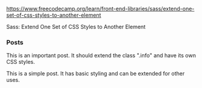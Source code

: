 https://www.freecodecamp.org/learn/front-end-libraries/sass/extend-one-set-of-css-styles-to-another-element

Sass: Extend One Set of CSS Styles to Another Element

<style type='text/sass'>
  h3{
    text-align: center;
  }
  .info{
    width: 200px;
    border: 1px solid black;
    margin: 0 auto;
  }
  .info-important {
    @extend .info;
    background-color : magenta;
  }




</style>
<h3>Posts</h3>
<div class="info-important">
  <p>This is an important post. It should extend the class ".info" and have its own CSS styles.</p>
</div>

<div class="info">
  <p>This is a simple post. It has basic styling and can be extended for other uses.</p>
</div>
